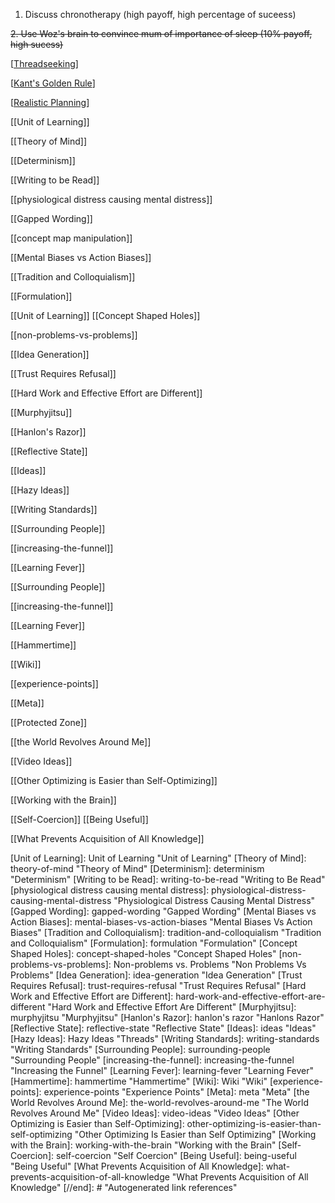 1. Discuss chronotherapy (high payoff, high percentage of suceess)

~~2. Use Woz's brain to convince mum of importance of sleep (10% payoff, high sucess)~~

[[Threadseeking]]

[[Kant's Golden Rule]]

[[Realistic Planning]]

[[Unit of Learning]]

[[Theory of Mind]]

[[Determinism]]

[[Writing to be Read]]

[[physiological distress causing mental distress]]

[[Gapped Wording]]

[[concept map manipulation]]

[[Mental Biases vs Action Biases]]

[[Tradition and Colloquialism]]

[[Formulation]]

[[Unit of Learning]]
[[Concept Shaped Holes]]

[[non-problems-vs-problems]]

[[Idea Generation]]

[[Trust Requires Refusal]]

[[Hard Work and Effective Effort are Different]]

[[Murphyjitsu]]

[[Hanlon's Razor]]

[[Reflective State]]

[[Ideas]]

[[Hazy Ideas]]

[[Writing Standards]]

[[Surrounding People]]

[[increasing-the-funnel]]

[[Learning Fever]]

[[Surrounding People]]

[[increasing-the-funnel]]

[[Learning Fever]]

[[Hammertime]]

[[Wiki]]

[[experience-points]]

[[Meta]]

[[Protected Zone]]

[[the World Revolves Around Me]]

[[Video Ideas]]

[[Other Optimizing is Easier than Self-Optimizing]]

[[Working with the Brain]]

[[Self-Coercion]]
[[Being Useful]]

[[What Prevents Acquisition of All Knowledge]]

[//begin]: # "Autogenerated link references for markdown compatibility"
[Threadseeking]: threadseeking "Threadseeking"
[Kant's Golden Rule]: kants-golden-rule "Kant's Golden Rule"
[Realistic Planning]: realistic-planning "Realistic Planning"
[Unit of Learning]: Unit of Learning "Unit of Learning"
[Theory of Mind]: theory-of-mind "Theory of Mind"
[Determinism]: determinism "Determinism"
[Writing to be Read]: writing-to-be-read "Writing to Be Read"
[physiological distress causing mental distress]: physiological-distress-causing-mental-distress "Physiological Distress Causing Mental Distress"
[Gapped Wording]: gapped-wording "Gapped Wording"
[Mental Biases vs Action Biases]: mental-biases-vs-action-biases "Mental Biases Vs Action Biases"
[Tradition and Colloquialism]: tradition-and-colloquialism "Tradition and Colloquialism"
[Formulation]: formulation "Formulation"
[Concept Shaped Holes]: concept-shaped-holes "Concept Shaped Holes"
[non-problems-vs-problems]: Non-problems vs. Problems "Non Problems Vs Problems"
[Idea Generation]: idea-generation "Idea Generation"
[Trust Requires Refusal]: trust-requires-refusal "Trust Requires Refusal"
[Hard Work and Effective Effort are Different]: hard-work-and-effective-effort-are-different "Hard Work and Effective Effort Are Different"
[Murphyjitsu]: murphyjitsu "Murphyjitsu"
[Hanlon's Razor]: hanlon's razor "Hanlons Razor"
[Reflective State]: reflective-state "Reflective State"
[Ideas]: ideas "Ideas"
[Hazy Ideas]: Hazy Ideas "Threads"
[Writing Standards]: writing-standards "Writing Standards"
[Surrounding People]: surrounding-people "Surrounding People"
[increasing-the-funnel]: increasing-the-funnel "Increasing the Funnel"
[Learning Fever]: learning-fever "Learning Fever"
[Hammertime]: hammertime "Hammertime"
[Wiki]: Wiki "Wiki"
[experience-points]: experience-points "Experience Points"
[Meta]: meta "Meta"
[the World Revolves Around Me]: the-world-revolves-around-me "The World Revolves Around Me"
[Video Ideas]: video-ideas "Video Ideas"
[Other Optimizing is Easier than Self-Optimizing]: other-optimizing-is-easier-than-self-optimizing "Other Optimizing Is Easier than Self Optimizing"
[Working with the Brain]: working-with-the-brain "Working with the Brain"
[Self-Coercion]: self-coercion "Self Coercion"
[Being Useful]: being-useful "Being Useful"
[What Prevents Acquisition of All Knowledge]: what-prevents-acquisition-of-all-knowledge "What Prevents Acquisition of All Knowledge"
[//end]: # "Autogenerated link references"